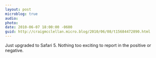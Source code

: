 ```yaml
---
layout: post
microblog: true
audio: 
photo: 
date: 2010-06-07 18:00:00 -0600
guid: http://craigmcclellan.micro.blog/2010/06/08/t15684472890.html
---
```

Just upgraded to Safari 5.  Nothing too exciting to report in the positive or negative.
